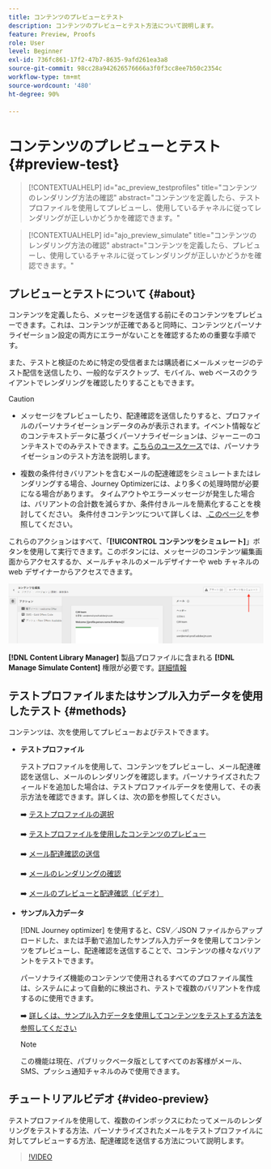 ```yaml
---
title: コンテンツのプレビューとテスト
description: コンテンツのプレビューとテスト方法について説明します。
feature: Preview, Proofs
role: User
level: Beginner
exl-id: 736fc861-17f2-47b7-8635-9afd261ea3a8
source-git-commit: 98cc28a942626576666a3f0f3cc8ee7b50c2354c
workflow-type: tm+mt
source-wordcount: '480'
ht-degree: 90%

---
```


# コンテンツのプレビューとテスト {#preview-test}

>[!CONTEXTUALHELP]
>id="ac_preview_testprofiles"
>title="コンテンツのレンダリング方法の確認"
>abstract="コンテンツを定義したら、テストプロファイルを使用してプレビューし、使用しているチャネルに従ってレンダリングが正しいかどうかを確認できます。"

>[!CONTEXTUALHELP]
>id="ajo_preview_simulate"
>title="コンテンツのレンダリング方法の確認"
>abstract="コンテンツを定義したら、プレビューし、使用しているチャネルに従ってレンダリングが正しいかどうかを確認できます。"

## プレビューとテストについて {#about}

コンテンツを定義したら、メッセージを送信する前にそのコンテンツをプレビューできます。これは、コンテンツが正確であると同時に、コンテンツとパーソナライゼーション設定の両方にエラーがないことを確認するための重要な手順です。

また、テストと検証のために特定の受信者または購読者にメールメッセージのテスト配信を送信したり、一般的なデスクトップ、モバイル、web ベースのクライアントでレンダリングを確認したりすることもできます。

>[!CAUTION]
>
>* メッセージをプレビューしたり、配達確認を送信したりすると、プロファイルのパーソナライゼーションデータのみが表示されます。イベント情報などのコンテキストデータに基づくパーソナライゼーションは、ジャーニーのコンテキストでのみテストできます。[こちらのユースケース](../personalization/personalization-use-case.md)では、パーソナライゼーションのテスト方法を説明します。
>
>* 複数の条件付きバリアントを含むメールの配達確認をシミュレートまたはレンダリングする場合、Journey Optimizerには、より多くの処理時間が必要になる場合があります。 タイムアウトやエラーメッセージが発生した場合は、バリアントの合計数を減らすか、条件付きルールを簡素化することを検討してください。 条件付きコンテンツについて詳しくは、[ このページ ](../personalization/dynamic-content.md) を参照してください。

これらのアクションはすべて、「**[!UICONTROL コンテンツをシミュレート]**」ボタンを使用して実行できます。このボタンには、メッセージのコンテンツ編集画面からアクセスするか、メールチャネルのメールデザイナーや web チャネルの web デザイナーからアクセスできます。

![](../email/assets/email-preview-button.png)

**[!DNL Content Library Manager]** 製品プロファイルに含まれる **[!DNL Manage Simulate Content]** 権限が必要です。[詳細情報](../administration/ootb-product-profiles.md#content-library-manager)

## テストプロファイルまたはサンプル入力データを使用したテスト {#methods}

コンテンツは、次を使用してプレビューおよびテストできます。

* **テストプロファイル**

  テストプロファイルを使用して、コンテンツをプレビューし、メール配達確認を送信し、メールのレンダリングを確認します。パーソナライズされたフィールドを追加した場合は、テストプロファイルデータを使用して、その表示方法を確認できます。詳しくは、次の節を参照してください。

  ➡️ [テストプロファイルの選択](test-profiles.md)

  ➡️ [テストプロファイルを使用したコンテンツのプレビュー](preview.md)

  ➡️ [メール配達確認の送信](proofs.md)

  ➡️ [メールのレンダリングの確認](rendering.md)

  ➡️ [メールのプレビューと配達確認（ビデオ）](#video-preview)

* **サンプル入力データ**

  [!DNL Journey optimizer] を使用すると、CSV／JSON ファイルからアップロードした、または手動で追加したサンプル入力データを使用してコンテンツをプレビューし、配達確認を送信することで、コンテンツの様々なバリアントをテストできます。

  パーソナライズ機能のコンテンツで使用されるすべてのプロファイル属性は、システムによって自動的に検出され、テストで複数のバリアントを作成するのに使用できます。

  ➡️ [詳しくは、サンプル入力データを使用してコンテンツをテストする方法を参照してください](../test-approve/simulate-sample-input.md)

  >[!NOTE]
  >
  >この機能は現在、パブリックベータ版としてすべてのお客様がメール、SMS、プッシュ通知チャネルのみで使用できます。

## チュートリアルビデオ {#video-preview}

テストプロファイルを使用して、複数のインボックスにわたってメールのレンダリングをテストする方法、パーソナライズされたメールをテストプロファイルに対してプレビューする方法、配達確認を送信する方法について説明します。

>[!VIDEO](https://video.tv.adobe.com/v/3425026?quality=12)
